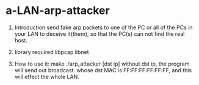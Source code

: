 # a-LAN-arp-attacker
1. Introduction
send fake arp packets to one of the PC or all of the PCs in your LAN to deceive it(them), so that the PC(s) can not find the real host.

2. library required
libpcap
libnet

3. How to use it:
make
./arp_attacker [dst ip]
without dst ip, the program will send out broadcast. whose dst MAC is FF:FF:FF:FF:FF:FF, and this will effect the whole LAN.
